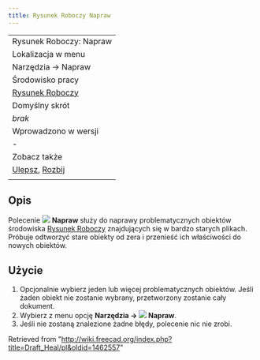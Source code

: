 ```yaml
---
title: Rysunek Roboczy Napraw
---
```

|  |
| --- |
| Rysunek Roboczy: Napraw |
| Lokalizacja w menu |
| Narzędzia → Napraw |
| Środowisko pracy |
| [Rysunek Roboczy](/Draft_Workbench/pl "Draft Workbench/pl") |
| Domyślny skrót |
| *brak* |
| Wprowadzono w wersji |
| - |
| Zobacz także |
| [Ulepsz](/Draft_Upgrade/pl "Draft Upgrade/pl"), [Rozbij](/Draft_Downgrade/pl "Draft Downgrade/pl") |
|  |

## Opis

Polecenie ![](/images/Draft_Heal.svg) **Napraw** służy do naprawy problematycznych obiektów środowiska [Rysunek Roboczy](/Draft_Workbench/pl "Draft Workbench/pl") znajdujących się w bardzo starych plikach. Próbuje odtworzyć stare obiekty od zera i przenieść ich właściwości do nowych obiektów.

## Użycie

1. Opcjonalnie wybierz jeden lub więcej problematycznych obiektów. Jeśli żaden obiekt nie zostanie wybrany, przetworzony zostanie cały dokument.
2. Wybierz z menu opcję **Narzędzia → ![](/images/Draft_Heal.svg) Napraw**.
3. Jeśli nie zostaną znalezione żadne błędy, polecenie nic nie zrobi.

Retrieved from "<http://wiki.freecad.org/index.php?title=Draft_Heal/pl&oldid=1462557>"